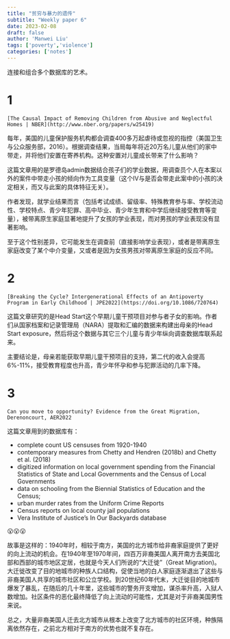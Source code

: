 ```yaml
---
title: "贫穷与暴力的遗传"
subtitle: "Weekly paper 6"
date: 2023-02-08
draft: false
author: 'Manwei Liu'
tags: ['poverty','violence']
categories: ['notes']
---
```


连接和组合多个数据库的艺术。

# 1
`[The Causal Impact of Removing Children from Abusive and Neglectful Homes | NBER](http://www.nber.org/papers/w25419)`

每年，美国的儿童保护服务机构都会调查400多万起虐待或忽视的指控（美国卫生与公众服务部，2016）。根据调查结果，当局每年将近20万名儿童从他们的家中带走，并将他们安置在寄养机构。这种安置对儿童成长带来了什么影响？

这篇文章用的是罗德岛admin数据结合孩子们的学业数据，用调查员个人在本案以外的案件中带走小孩的倾向作为工具变量（这个IV与是否会带走此案中的小孩的决定相关，而又与此案的具体特征无关）。

作者发现，就学业结果而言（包括考试成绩、留级率、特殊教育参与率、学校流动性、学校特点、青少年犯罪、高中毕业、青少年生育和中学后继续接受教育等变量），被带离原生家庭显著地提升了女孩的学业表现，而对男孩的学业表现没有显著影响。

至于这个性别差异，它可能发生在调查前（直接影响学业表现），或者是带离原生家庭改变了某个中介变量，又或者是因为女孩男孩对带离原生家庭的反应不同。

# 2
`[Breaking the Cycle? Intergenerational Effects of an Antipoverty Program in Early Childhood | JPE2022](https://doi.org/10.1086/720764)`

这篇文章研究的是Head Start这个早期儿童干预项目对参与者子女的影响。作者们从国家档案和记录管理局（NARA）提取和汇编的数据来构建出母亲的Head Start exposure，然后将这个数据与其它三个儿童与青少年纵向调查数据库联系起来。

主要结论是，母亲若能获取早期儿童干预项目的支持，第二代的收入会提高6%-11%，接受教育程度也升高，青少年怀孕和参与犯罪活动的几率下降。

# 3 
`Can you move to opportunity? Evidence from the Great Migration, Derenoncourt, AER2022`

这篇文章用到的数据库有：
- complete count US censuses from 1920-1940
- contemporary measures from Chetty and Hendren (2018b) and Chetty et al. (2018)
- digitized information on local government spending from the Financial Statistics of State and Local Governments and the Census of Local Governments
- data on schooling from the Biennial Statistics of Education and the Census;
- urban murder rates from the Uniform Crime Reports
- Census reports on local county jail populations
- Vera Institute of Justice’s In Our Backyards database

:open_mouth::open_mouth::open_mouth:

故事是这样的：1940年时，相较于南方，美国的北方城市给非裔家庭提供了更好的向上流动的机会。在1940年至1970年间，四百万非裔美国人离开南方去美国北部和西部的城市地区定居，也就是今天人们所说的“大迁徙”（Great Migration)。大迁徙改变了目的地城市的种族人口结构，促使当地的白人家庭逐渐退出了这些与非裔美国人共享的城市社区和公立学校。到20世纪60年代末，大迁徙目的地城市爆发了暴乱，在随后的几十年里，这些城市的警务开支增加，谋杀率升高，入狱人数增加。社区条件的恶化最终降低了向上流动的可能性，尤其是对于非裔美国男性来说。

总之，大量非裔美国人迁去北方城市从根本上改变了北方城市的社区环境，种族隔离依然存在，之前北方相对于南方的优势也就不复存在。